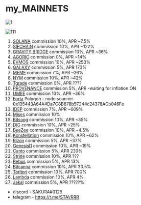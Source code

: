 # my_MAINNETS 

![1](https://user-images.githubusercontent.com/44331529/171047484-d6fb9116-3ce3-4872-9ea6-a73348f72f86.png)

![111](https://user-images.githubusercontent.com/44331529/196859278-74dcc491-2807-482a-9f76-c4cb660b74bd.png)

1. [SOLANA](https://www.validators.app/?q=9ZZx4pKeFgzxYVXRjGpX3FnAXKonTDNTymWLnYv6wfYA&network=mainnet&order=&refresh=&commit=Search) commission 10%, APR ~7.5%
2. [SIFCHAIN](https://explorer.stavr.tech/sifchain/staking/sifvaloper1k5ypsesvvfga6pxjdxggaph97ywwf4l4mw0mqp) commission 10%, APR ~122%
3. [GRAVITY BRIDGE](https://www.mintscan.io/gravity-bridge/validators/gravityvaloper1qz50nzevfjqaftt67twfr2tzajc27uv7n5ttfv) commission 10%, APR ~36%
4. [AGORIC](https://explorer.stavr.tech/agoric/staking/agoricvaloper16w8w9l89av0vey6gdreatkuh43n69u7je2t7l2) commission 0%, APR ~14%
5. [EVMOS](https://www.mintscan.io/evmos/validators/evmosvaloper1v3q2kuups8gzjk2930haevwn08gl9vfld69m9g) commission 10%, APR ~253%
6. [GALAXY](https://explorer.postcapitalist.io/galaxy/staking/galaxyvaloper1tev3n7lu65v2ksg0ph0ywvz3kney50c0r9k6yp) commission 5%, APR 173%
7. [MEME](https://explorer.stavr.tech/meme/staking/memevaloper1hjd7mxw0lvvu6vqkcpglte2f4u8gy4r5lkxqcs) commission 7%, APR ~26%
8. [NYM](https://mixnet.explorers.guru/mixnode/4RfTcrahCMW4omkkfsmPsAdPzisX8HpYEDaL4DtpdTCe) commission 10%, APR ~42%
9. [Tgrade](https://www.mintscan.io/tgrade/validators/tgrade1pmhg449rk990w2acau2q2cpmh2m5333rjje9td) commission 0%, APR ????
10. [PROVENANCE](https://explorer.stavr.tech/provenance/staking/pbvaloper1vclg6sh22dcnr3klslqfux6jpsr4dl5nkwx4zm) commission 5%, APR -waiting for inflation ON
11. [UMEE](https://explorer.stavr.tech/umee/staking/umeevaloper1dkjcas3j43u3v6l94jhhhnjxhlnwxt3m02p4c3) commission 10%, APR ~36%
12. [Forta](https://explorer.forta.network/network) Polygon - node scanner 0x135443A64A4Da7C8B878b57244c24378ACb046Fe
13. [IDEP](https://explorer.stavr.tech/idep/staking/idepvaloper16jd3xjhl0kjgmuqguut0adxpfdhrmz26mgvd8n) commission 7%, APR ~609%
14. [Mises](https://explorer.stavr.tech/mises/staking/misesvaloper1dj7dyrz30ap65etcj6v55w4jtz07utaukvqc8z) commission 10%
15. [Bitsong](https://explorer.stavr.tech/bitsong/staking/bitsongvaloper1c5p4sqgz5jslpywsk5c0nasqqjfucv9lvjlnry) commission 10%, APR ~35%
16. [DIG](https://look.chillvalidation.com/dig/staking/digvaloper1lzs9a922fygv2dlm97jgfqm9ueqq3rj938kqdq) commission 10%, APR ~25%
17. [BeeZee](https://explorer.stavr.tech/beezee/staking/bzevaloper16zk776px8ef00hmd59vgnueegyrkk3lja0nhy4) commission 10%, APR ~4.5%
18. [Konstellation](https://explorer.stavr.tech/konstellation/staking/darcvaloper1krlfcngvstzxdy84v0vsfydefmju9wuhdnq03j) commission 10%, APR ~62%
19. [Rizon](https://explorer.stavr.tech/rizon/staking/rizonvaloper1w7ayxavsjahthtkfdzs8gp75htn30gxru4pmzk) commission 5%, APR ~37%
20. [Genesisl1](https://explorer.stavr.tech/genesisl1/staking/genesisvaloper1p4n3fy8wqmn4ja0fp4lenaemyzlxrp6ysrhxfj) commission 10%, APR ~19%
21. [Canto](https://explorer.nodestake.top/canto/staking/cantovaloper1tav4ldqxyjhcymdhswxrjrmy69un2yh4vpfhtt) commission 5%, APR 230%
22. [Stride](https://explorer.stavr.tech/stride/staking/stridevaloper1n94ndmxqf7vke553lr3ewwt4edtc4g6mdyx9qn) commission 10%, APR ???
23. [Rebus](https://mainnet.manticore.team/rebus/staking/rebusvaloper18yh3xfp43tpla6hd6wzdxu5lhwfcf3f54gnhey) commission 5%, APR 13%
24. [Bitcanna](https://explorer.stavr.tech/bitcanna/staking/bcnavaloper19tyve4e8nf0twd8z02a2eatrls7tuecy0ef098) commission 10%, APR 30.5%
25.	[Teritori](https://explorer.stavr.tech/teritori-main/staking/torivaloper1sqk72uwf6tg867ssuu7whxfu9pfcyrpeqwa92c) commission 10%, APR 700% 
26. [Lambda](https://explorer.stavr.tech/lambda/staking/lambvaloper1pkldxj2cnrhajx0fms2gxlzhh6k2gcg5k88a83) commission 10%, APR 4%
27. [Jakal](https://explorer.stavr.tech/jakal/staking/jklvaloper1us3q2ytkn9zyn99gvf66u6nsn3wnq0n3kxpyvm) commission 5%, APR ?????%


+ discord  - SAKURA#0129
+ telegram - https://t.me/STAVRRR



